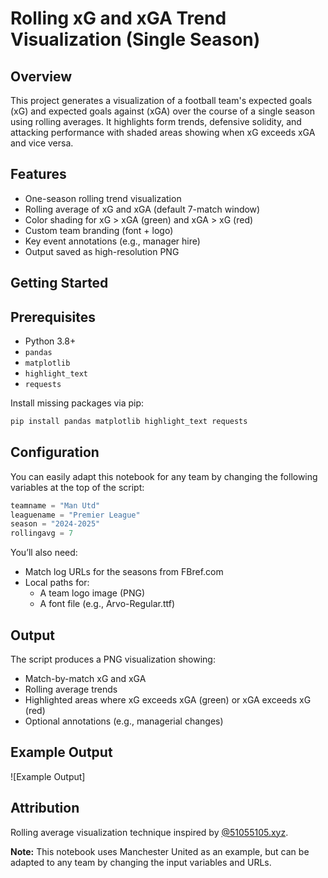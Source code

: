 # Rolling xG and xGA Trend Visualization (Single Season)

## Overview
This project generates a visualization of a football team's expected goals (xG) and expected goals against (xGA) over the course of a single season using rolling averages. It highlights form trends, defensive solidity, and attacking performance with shaded areas showing when xG exceeds xGA and vice versa.

## Features

- One-season rolling trend visualization
- Rolling average of xG and xGA (default 7-match window)
- Color shading for xG > xGA (green) and xGA > xG (red)
- Custom team branding (font + logo)
- Key event annotations (e.g., manager hire)
- Output saved as high-resolution PNG


## Getting Started

## Prerequisites

- Python 3.8+
- `pandas`
- `matplotlib`
- `highlight_text`
- `requests`

Install missing packages via pip:

```bash
pip install pandas matplotlib highlight_text requests
```

## Configuration

You can easily adapt this notebook for any team by changing the following variables at the top of the script:

```python
teamname = "Man Utd"
leaguename = "Premier League"
season = "2024-2025"
rollingavg = 7
```

You’ll also need:
- Match log URLs for the seasons from FBref.com
- Local paths for:
  - A team logo image (PNG)
  - A font file (e.g., Arvo-Regular.ttf)

## Output
The script produces a PNG visualization showing:

- Match-by-match xG and xGA
- Rolling average trends
- Highlighted areas where xG exceeds xGA (green) or xGA exceeds xG (red)
- Optional annotations (e.g., managerial changes)

## Example Output

![Example Output]


## Attribution

Rolling average visualization technique inspired by [@51055105.xyz](https://bsky.app/profile/51055105.xyz).

**Note:** This notebook uses Manchester United as an example, but can be adapted to any team by changing the input variables and URLs.
